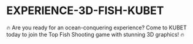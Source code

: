 # EXPERIENCE-3D-FISH-KUBET
🔥 Are you ready for an ocean-conquering experience? Come to KUBET today to join the Top Fish Shooting game with stunning 3D graphics! 🔥
